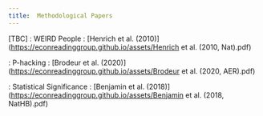 ```yaml
---
title:  Methodological Papers
---
```



[TBC]
: WEIRD People
  : [Henrich et al. (2010)](https://econreadinggroup.github.io/assets/Henrich et al. (2010, Nat).pdf)

: P-hacking
  : [Brodeur et al. (2020)](https://econreadinggroup.github.io/assets/Brodeur et al. (2020, AER).pdf)

: Statistical Significance
  : [Benjamin et al. (2018)](https://econreadinggroup.github.io/assets/Benjamin et al. (2018, NatHB).pdf)
